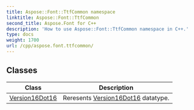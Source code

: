 ```yaml
---
title: Aspose::Font::TtfCommon namespace
linktitle: Aspose::Font::TtfCommon
second_title: Aspose.Font for C++
description: 'How to use Aspose::Font::TtfCommon namespace in C++.'
type: docs
weight: 1700
url: /cpp/aspose.font.ttfcommon/
---
```




## Classes

| Class | Description |
| --- | --- |
| [Version16Dot16](./version16dot16/) | Reresents [Version16Dot16](./version16dot16/) datatype. |

